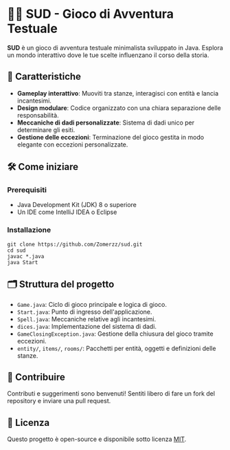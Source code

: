 <h1>🧙‍♂️ SUD - Gioco di Avventura Testuale</h1>

  <p><strong>SUD</strong> è un gioco di avventura testuale minimalista sviluppato in Java. Esplora un mondo interattivo dove le tue scelte influenzano il corso della storia.</p>

  <h2>🚀 Caratteristiche</h2>
  <ul>
    <li><strong>Gameplay interattivo</strong>: Muoviti tra stanze, interagisci con entità e lancia incantesimi.</li>
    <li><strong>Design modulare</strong>: Codice organizzato con una chiara separazione delle responsabilità.</li>
    <li><strong>Meccaniche di dadi personalizzate</strong>: Sistema di dadi unico per determinare gli esiti.</li>
    <li><strong>Gestione delle eccezioni</strong>: Terminazione del gioco gestita in modo elegante con eccezioni personalizzate.</li>
  </ul>

  <h2>🛠️ Come iniziare</h2>

  <h3>Prerequisiti</h3>
  <ul>
    <li>Java Development Kit (JDK) 8 o superiore</li>
    <li>Un IDE come IntelliJ IDEA o Eclipse</li>
  </ul>

  <h3>Installazione</h3>
  <pre><code>git clone https://github.com/Zomerzz/sud.git
cd sud
javac *.java
java Start</code></pre>

  <h2>🗂️ Struttura del progetto</h2>
  <ul>
    <li><code>Game.java</code>: Ciclo di gioco principale e logica di gioco.</li>
    <li><code>Start.java</code>: Punto di ingresso dell'applicazione.</li>
    <li><code>Spell.java</code>: Meccaniche relative agli incantesimi.</li>
    <li><code>dices.java</code>: Implementazione del sistema di dadi.</li>
    <li><code>GameClosingException.java</code>: Gestione della chiusura del gioco tramite eccezioni.</li>
    <li><code>entity/</code>, <code>items/</code>, <code>rooms/</code>: Pacchetti per entità, oggetti e definizioni delle stanze.</li>
  </ul>

  <h2>🤝 Contribuire</h2>
  <p>Contributi e suggerimenti sono benvenuti! Sentiti libero di fare un fork del repository e inviare una pull request.</p>

  <h2>📄 Licenza</h2>
  <p>Questo progetto è open-source e disponibile sotto licenza <a href="LICENSE">MIT</a>.</p>
